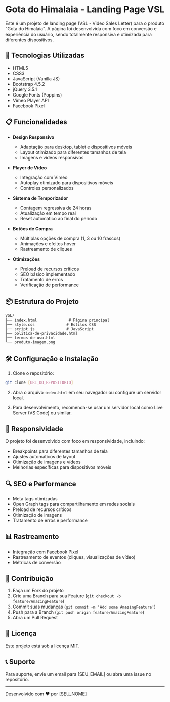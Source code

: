 # Gota do Himalaia - Landing Page VSL

Este é um projeto de landing page (VSL - Video Sales Letter) para o produto "Gota do Himalaia". A página foi desenvolvida com foco em conversão e experiência do usuário, sendo totalmente responsiva e otimizada para diferentes dispositivos.

## 🚀 Tecnologias Utilizadas

- HTML5
- CSS3
- JavaScript (Vanilla JS)
- Bootstrap 4.5.2
- jQuery 3.5.1
- Google Fonts (Poppins)
- Vimeo Player API
- Facebook Pixel

## 📋 Funcionalidades

- **Design Responsivo**
  - Adaptação para desktop, tablet e dispositivos móveis
  - Layout otimizado para diferentes tamanhos de tela
  - Imagens e vídeos responsivos

- **Player de Vídeo**
  - Integração com Vimeo
  - Autoplay otimizado para dispositivos móveis
  - Controles personalizados

- **Sistema de Temporizador**
  - Contagem regressiva de 24 horas
  - Atualização em tempo real
  - Reset automático ao final do período

- **Botões de Compra**
  - Múltiplas opções de compra (1, 3 ou 10 frascos)
  - Animações e efeitos hover
  - Rastreamento de cliques

- **Otimizações**
  - Preload de recursos críticos
  - SEO básico implementado
  - Tratamento de erros
  - Verificação de performance

## 📦 Estrutura do Projeto

```
VSL/
├── index.html              # Página principal
├── style.css              # Estilos CSS
├── script.js              # JavaScript
├── politica-de-privacidade.html
├── termos-de-uso.html
└── produto-imagem.png
```

## 🛠️ Configuração e Instalação

1. Clone o repositório:
```bash
git clone [URL_DO_REPOSITÓRIO]
```

2. Abra o arquivo `index.html` em seu navegador ou configure um servidor local.

3. Para desenvolvimento, recomenda-se usar um servidor local como Live Server (VS Code) ou similar.

## 📱 Responsividade

O projeto foi desenvolvido com foco em responsividade, incluindo:
- Breakpoints para diferentes tamanhos de tela
- Ajustes automáticos de layout
- Otimização de imagens e vídeos
- Melhorias específicas para dispositivos móveis

## 🔍 SEO e Performance

- Meta tags otimizadas
- Open Graph tags para compartilhamento em redes sociais
- Preload de recursos críticos
- Otimização de imagens
- Tratamento de erros e performance

## 📊 Rastreamento

- Integração com Facebook Pixel
- Rastreamento de eventos (cliques, visualizações de vídeo)
- Métricas de conversão

## 🤝 Contribuição

1. Faça um Fork do projeto
2. Crie uma Branch para sua Feature (`git checkout -b feature/AmazingFeature`)
3. Commit suas mudanças (`git commit -m 'Add some AmazingFeature'`)
4. Push para a Branch (`git push origin feature/AmazingFeature`)
5. Abra um Pull Request

## 📄 Licença

Este projeto está sob a licença [MIT](LICENSE).

## 📞 Suporte

Para suporte, envie um email para [SEU_EMAIL] ou abra uma issue no repositório.

---

Desenvolvido com ❤️ por [SEU_NOME] 
